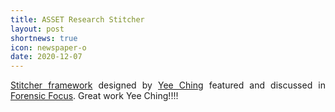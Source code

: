 ```yaml
---
title: ASSET Research Stitcher
layout: post
shortnews: true
icon: newspaper-o
date: 2020-12-07
---
```

<p style="text-align:justify">
<a href="https://asset-group.github.io/papers/Stitcher_FSIDI.pdf">Stitcher framework</a> designed by <a href="https://poppopretn.com/">Yee Ching</a> 
featured and discussed in <a href="https://www.forensicfocus.com/articles/research-roundup-finding-new-cultural-and-technical-opportunities/">Forensic Focus</a>. 
Great work Yee Ching!!!!
</p> 
